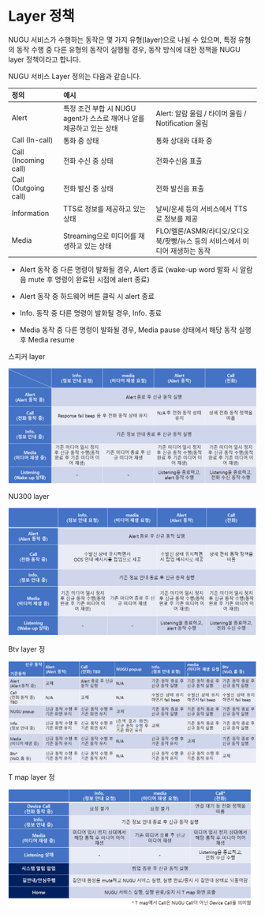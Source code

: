 # Layer 정책

NUGU 서비스가 수행하는 동작은 몇 가지 유형\(layer\)으로 나뉠 수 있으며, 특정 유형의 동작 수행 중 다른 유형의 동작이 실행될 경우, 동작 방식에 대한 정책을 NUGU layer 정책이라고 합니다.  


  
NUGU 서비스 Layer 정의는 다음과 같습니다.

| 정의 | 예시 |  |
| :--- | :--- | :--- |
| Alert | 특정 조건 부합 시 NUGU agent가 스스로 깨어나 알를 제공하고 있는 상태 | Alert: 알람 울림 / 타이머 울림 / Notification 울림 |
| Call \(In-call\)                   | 통화 중 상태 | 통화 상대와 대화 중 |
| Call \(Incoming call\) | 전화 수신 중 상태 | 전화수신음 표출 |
| Call \(Outgoing call\) | 전화 발신 중 상태 | 전화 발신음 표출 |
| Information | TTS로 정보를 제공하고 있는 상태 | 날씨/운세 등의 서비스에서 TTS로 정보를 제공 |
| Media | Streaming으로 미디어를 재생하고 있는 상태 | FLO/멜론/ASMR/라디오/오디오북/팟빵/뉴스 등의 서비스에서 미디어 재생하는 동작 |



- Alert 동작 중 다른 명령이 발화될 경우, Alert 종료 \(wake-up word 발화 시 알람음 mute 후 명령이 완료된 시점에 alert  종료\)

- Alert 동작 중 하드웨어 버튼 클릭 시 alert 종료

- Info. 동작 중 다른 명령이 발화될 경우, Info. 종료

- Media 동작 중 다른 명령이 발화될 경우, Media pause 상태에서 해당 동작 실행 후 Media resume

스피커 layer

![](../../.gitbook/assets/image.png)

NU300 layer

![](../../.gitbook/assets/image%20%286%29.png)

Btv layer 정

![](../../.gitbook/assets/image%20%2811%29.png)

T map layer 정

![](../../.gitbook/assets/image%20%283%29.png)

